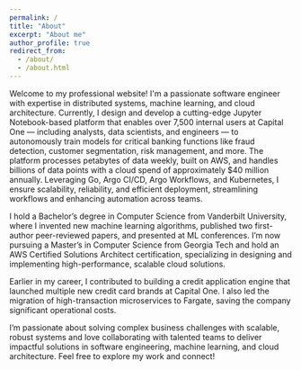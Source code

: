 ```yaml
---
permalink: /
title: "About"
excerpt: "About me"
author_profile: true
redirect_from: 
  - /about/
  - /about.html
---
```


Welcome to my professional website! I'm a passionate software engineer with expertise in distributed systems, machine learning, and cloud architecture. Currently, I design and develop a cutting-edge Jupyter Notebook-based platform that enables over 7,500 internal users at Capital One — including analysts, data scientists, and engineers — to autonomously train models for critical banking functions like fraud detection, customer segmentation, risk management, and more. The platform processes petabytes of data weekly, built on AWS, and handles billions of data points with a cloud spend of approximately $40 million annually. Leveraging Go, Argo CI/CD, Argo Workflows, and Kubernetes, I ensure scalability, reliability, and efficient deployment, streamlining workflows and enhancing automation across teams.

I hold a Bachelor’s degree in Computer Science from Vanderbilt University, where I invented new machine learning algorithms, published two first-author peer-reviewed papers, and presented at ML conferences. I’m now pursuing a Master’s in Computer Science from Georgia Tech and hold an AWS Certified Solutions Architect certification, specializing in designing and implementing high-performance, scalable cloud solutions.

Earlier in my career, I contributed to building a credit application engine that launched multiple new credit card brands at Capital One. I also led the migration of high-transaction microservices to Fargate, saving the company significant operational costs.

I’m passionate about solving complex business challenges with scalable, robust systems and love collaborating with talented teams to deliver impactful solutions in software engineering, machine learning, and cloud architecture. Feel free to explore my work and connect!